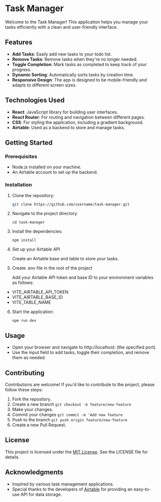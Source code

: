 # Task Manager

Welcome to the Task Manager! This application helps you manage your tasks efficiently with a clean and user-friendly interface.

## Features

- **Add Tasks**: Easily add new tasks to your todo list.
- **Remove Tasks**: Remove tasks when they're no longer needed.
- **Toggle Completion**: Mark tasks as completed to keep track of your progress.
- **Dynamic Sorting**: Automatically sorts tasks by creation time.
- **Responsive Design**: The app is designed to be mobile-friendly and adapts to different screen sizes.

## Technologies Used

- **React**: JavaScript library for building user interfaces.
- **React Router**: For routing and navigation between different pages.
- **CSS**: For styling the application, including a gradient background.
- **Airtable**: Used as a backend to store and manage tasks.

## Getting Started

### Prerequisites

- Node.js installed on your machine.
- An Airtable account to set up the backend.

### Installation

1. Clone the repository:

   ```bash
   git clone https://github.com/username/task-manager.git

2. Navigate to the project directory

   `cd task-manager`

3. Install the dependencies:

   `npm install`

4. Set up your Airtable API

   Create an Airtable base and table to store your tasks.

5. Create .env file in the root of the project

   Add your Airtable API token and base ID to your environment variables as follows:

  - VITE_AIRTABLE_API_TOKEN
  - VITE_AIRTABLE_BASE_ID
  - VITE_TABLE_NAME

6. Start the application:

   `npm run dev`

## Usage

- Open your browser and navigate to http://localhost: (the specified port).
- Use the input field to add tasks, toggle their completion, and remove them as needed.

## Contributing

 Contributions are welcome! If you'd like to contribute to the project, please follow these steps:

1. Fork the repository.
2. Create a new branch `git checkout -b feature/new-feature`
3. Make your changes.
4. Commit your changes `git commit -m 'Add new feature`
5. Push to the branch `git push origin feature/new-feature`
6. Create a new Pull Request.

## License

   This project is licensed under the [MIT License](https://opensource.org/licenses/MIT). See the LICENSE file for details.

## Acknowledgments

- Inspired by various task management applications.
- Special thanks to the developers of [Airtable](https://airtable.com) for providing an easy-to-use API for data storage.




